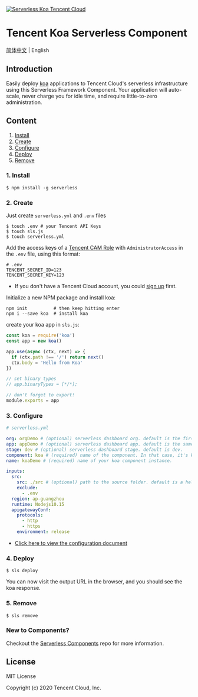 [![Serverless Koa Tencent Cloud](https://img.serverlesscloud.cn/20191226/1577361724216-koajs_width.png)](http://serverless.com)

# Tencent Koa Serverless Component

[简体中文](https://github.com/serverless-components/tencent-koa/blob/v2/README.md) | English

## Introduction

Easily deploy [koa](https://koajs.com/) applications to Tencent Cloud's serverless infrastructure using this Serverless Framework Component. Your application will auto-scale, never charge you for idle time, and require little-to-zero administration.

## Content

1. [Install](#1-install)
2. [Create](#2-create)
3. [Configure](#3-configure)
4. [Deploy](#4-deploy)
5. [Remove](#5-remove)

### 1. Install

```console
$ npm install -g serverless
```

### 2. Create

Just create `serverless.yml` and `.env` files

```console
$ touch .env # your Tencent API Keys
$ touch sls.js
$ touch serverless.yml
```

Add the access keys of a [Tencent CAM Role](https://console.cloud.tencent.com/cam/capi) with `AdministratorAccess` in the `.env` file, using this format:

```
# .env
TENCENT_SECRET_ID=123
TENCENT_SECRET_KEY=123
```

- If you don't have a Tencent Cloud account, you could [sign up](https://intl.cloud.tencent.com/register) first.

Initialize a new NPM package and install koa:

```
npm init          # then keep hitting enter
npm i --save koa  # install koa
```

create your koa app in `sls.js`:

```js
const koa = require('koa')
const app = new koa()

app.use(async (ctx, next) => {
  if (ctx.path !== '/') return next()
  ctx.body = 'Hello from Koa'
})

// set binary types
// app.binaryTypes = [*/*];

// don't forget to export!
module.exports = app
```

### 3. Configure

```yml
# serverless.yml

org: orgDemo # (optional) serverless dashboard org. default is the first org you created during signup.
app: appDemo # (optional) serverless dashboard app. default is the same as the name property.
stage: dev # (optional) serverless dashboard stage. default is dev.
component: koa # (required) name of the component. In that case, it's koa.
name: koaDemo # (required) name of your koa component instance.

inputs:
  src:
    src: ./src # (optional) path to the source folder. default is a hello world app.
    exclude:
      - .env
  region: ap-guangzhou
  runtime: Nodejs10.15
  apigatewayConf:
    protocols:
      - http
      - https
    environment: release
```

- [Click here to view the configuration document](https://github.com/serverless-components/tencent-koa/blob/v2/docs/configure.md)

### 4. Deploy

```
$ sls deploy
```

You can now visit the output URL in the browser, and you should see the koa response.

### 5. Remove

```
$ sls remove
```

### New to Components?

Checkout the [Serverless Components](https://github.com/serverless/components) repo for more information.

## License

MIT License

Copyright (c) 2020 Tencent Cloud, Inc.
